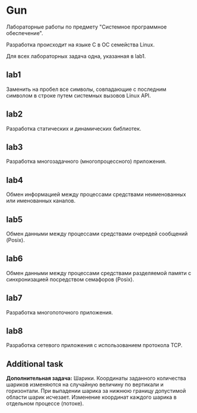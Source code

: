 # Gun

Лабораторные работы по предмету "Системное программное обеспечение".

Разработка происходит на языке C в ОС семейства Linux.

Для всех лабораторных задача одна, указанная в lab1.

## lab1

Заменить на пробел все символы, совпадающие с последним символом в строке путем системных вызовов Linux API.

## lab2

Разработка статических и динамических библиотек.

## lab3

Разработка многозадачного (многопроцессного) приложения.

## lab4

Обмен информацией между процессами средствами неименованных или именованных каналов.

## lab5

Обмен данными между процессами средствами очередей сообщений (Posix).

## lab6

Обмен данными между процессами средствами разделяемой памяти с синхронизацией посредством семафоров (Posix).

## lab7

Разработка многопоточного приложения.

## lab8

Разработка сетевого приложения с использованием протокола TCP.

## Additional task

**Дополнительная задача:** Шарики. Координаты заданного количества шариков изменяются на случайную величину по вертикали и горизонтали. При выпадении шарика за нижнюю границу допустимой области шарик исчезает. Изменение координат каждого шарика в отдельном процессе (потоке).
